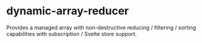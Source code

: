 # dynamic-array-reducer
Provides a managed array with non-destructive reducing / filtering / sorting capabilities with subscription / Svelte 
store support. 
